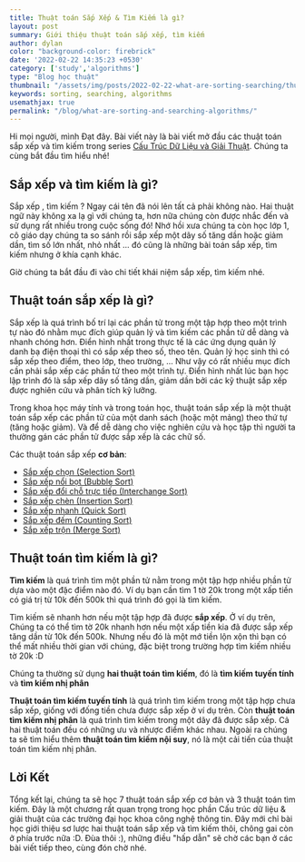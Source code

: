 ```yaml
---
title: Thuật toán Sắp Xếp & Tìm Kiếm là gì?
layout: post
summary: Giới thiệu thuật toán sắp xếp, tìm kiếm
author: dylan
color: "background-color: firebrick"
date: '2022-02-22 14:35:23 +0530'
category: ['study','algorithms']
type: "Blog học thuật"
thumbnail: "/assets/img/posts/2022-02-22-what-are-sorting-searching/thumbnail.jpg"
keywords: sorting, searching, algorithms
usemathjax: true
permalink: "/blog/what-are-sorting-and-searching-algorithms/"
---
```


Hi mọi người, mình Đạt đây. Bài viết này là bài viết mở đầu các thuật toán sắp xếp và tìm kiếm trong series [Cấu Trúc Dữ Liệu và Giải Thuật](/blog/categories/algorithms/). Chúng ta cùng bắt đầu tìm hiểu nhé!

## **Sắp xếp và tìm kiếm là gì?**
Sắp xếp , tìm kiếm ? Ngay cái tên đã nói lên tất cả phải không nào. Hai thuật ngữ này không xa lạ gì với chúng ta, hơn nữa chúng còn được nhắc đến và sử dụng rất nhiều trong cuộc sống đó! Nhớ hồi xưa chúng ta còn học lớp 1, cô giáo dạy chúng ta so sánh rồi sắp xếp một dãy số tăng dần hoặc giảm dần, tìm số lớn nhất, nhỏ nhất ... đó cũng là những bài toán sắp xếp, tìm kiếm nhưng ở khía cạnh khác.

Giờ chúng ta bắt đầu đi vào chi tiết khái niệm sắp xếp, tìm kiếm nhé.

## **Thuật toán sắp xếp là gì?**
Sắp xếp là quá trình bố trí lại các phần tử trong một tập hợp theo một trình tự nào đó nhằm mục đích giúp quản lý và tìm kiếm các phần tử dễ dàng và nhanh chóng hơn. Điển hình nhất trong thực tế là các ứng dụng quản lý danh bạ điện thoại thì có sắp xếp theo số, theo tên. Quản lý học sinh thì có sắp xếp theo điểm, theo lớp, theo trường, ... Như vậy có rất nhiều mục đích cần phải sắp xếp các phần tử theo một trình tự. Điển hình nhất lúc bạn học lập trình đó là sắp xếp dãy số tăng dần, giảm dần bởi các kỹ thuật sắp xếp được nghiên cứu và phân tích kỹ lưỡng.

Trong khoa học máy tính và trong toán học, thuật toán sắp xếp là một thuật toán sắp xếp các phần tử của một danh sách (hoặc một mảng) theo thứ tự (tăng hoặc giảm). Và để dễ dàng cho việc nghiên cứu và học tập thì người ta thường gán các phần tử được sắp xếp là các chữ số.

Các thuật toán sắp xếp **cơ bản**:

- [Sắp xếp chọn (Selection Sort)](#)
- [Sắp xếp nổi bọt (Bubble Sort)](#)
- [Sắp xếp đổi chỗ trực tiếp (Interchange Sort)](#)
- [Sắp xếp chèn (Insertion Sort)](#)
- [Sắp xếp nhanh (Quick Sort)](#)
- [Sắp xếp đếm (Counting Sort)](#)
- [Sắp xếp trộn (Merge Sort)](#)

## **Thuật toán tìm kiếm là gì?**

**Tìm kiếm** là quá trình tìm một phần tử nằm trong một tập hợp nhiều phần tử dựa vào một đặc điểm nào đó. Ví dụ bạn cần tìm 1 tờ 20k trong một xấp tiền có giá trị từ 10k đến 500k thì quá trình đó gọi là tìm kiếm.

Tìm kiếm sẽ nhanh hơn nếu một tập hợp đã được **sắp xếp**. Ở ví dụ trên, Chúng ta có thể tìm tờ 20k nhanh hơn nếu một xấp tiền kia đã được sắp xếp tăng dần từ 10k đến 500k. Nhưng nếu đó là một mớ tiền lộn xộn thì bạn có thể mất nhiều thời gian với chúng, đặc biệt trong trường hợp tìm kiếm nhiều tờ 20k :D

Chúng ta thường sử dụng **hai thuật toán tìm kiếm**, đó là **tìm kiếm tuyến tính** và **tìm kiếm nhị phân**

**Thuật toán tìm kiếm tuyến tính** là quá trình tìm kiếm trong một tập hợp chưa sắp xếp, giống với đống tiền chưa được sắp xếp ở ví dụ trên. Còn **thuật toán tìm kiếm nhị phân** là quá trình tìm kiếm trong một dãy đã được sắp xếp. Cả hai thuật toán đều có những ưu và nhược điểm khác nhau. Ngoài ra chúng ta sẽ tìm hiểu thêm **thuật toán tìm kiếm nội suy**, nó là một cải tiến của thuật toán tìm kiếm nhị phân.

## **Lời Kết** 

Tổng kết lại, chúng ta sẽ học 7 thuật toán sắp xếp cơ bản và 3 thuật toán tìm kiếm. Đây là một chương rất quan trọng trong học phần Cấu trúc dữ liệu & giải thuật của các trường đại học khoa công nghệ thông tin. Đây mới chỉ bài học giới thiệu sơ lược hai thuật toán sắp xếp và tìm kiếm thôi, chông gai còn ở phía trước nữa :D. Đùa thôi :), những điều "hấp dẫn" sẽ chờ các bạn ở các bài viết tiếp theo, cùng đón chờ nhé.



